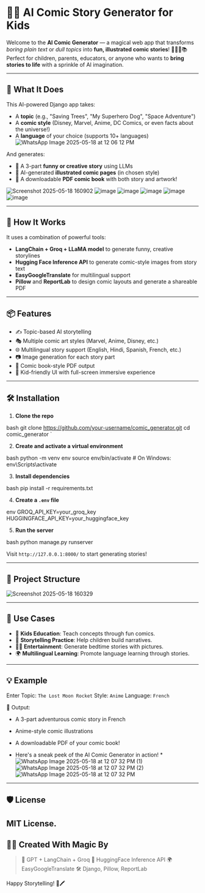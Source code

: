 # 🎨✨ AI Comic Story Generator for Kids

Welcome to the **AI Comic Generator** — a magical web app that transforms *boring plain text* or *dull topics* into **fun, illustrated comic stories**! 🌈🦸‍♂️📚 Perfect for children, parents, educators, or anyone who wants to **bring stories to life** with a sprinkle of AI imagination.

---

## 🚀 What It Does

This AI-powered Django app takes:
- A **topic** (e.g., "Saving Trees", "My Superhero Dog", "Space Adventure")
- A **comic style** (Disney, Marvel, Anime, DC Comics, or even facts about the universe!)
- A **language** of your choice (supports 10+ languages)
![WhatsApp Image 2025-05-18 at 12 06 12 PM](https://github.com/user-attachments/assets/179443be-1059-4be7-a5ad-53daf0e43929)

And generates:
- 🧠 A 3-part **funny or creative story** using LLMs
- 🎨 AI-generated **illustrated comic pages** (in chosen style)
- 📄 A downloadable **PDF comic book** with both story and artwork!
  
![Screenshot 2025-05-18 160902](https://github.com/user-attachments/assets/f24864fd-d025-49fb-a341-5db3521b3c6a)
![image](https://github.com/user-attachments/assets/249fb16d-36b5-48a6-989e-258cf3f1102a)
![image](https://github.com/user-attachments/assets/b770aeb9-29f1-43b8-adf0-73063430b37c)
![image](https://github.com/user-attachments/assets/e66cbb19-008e-4040-8aa1-bb0af6160f92)
![image](https://github.com/user-attachments/assets/3177faac-78c8-4b24-933c-50b7b5fc496f) ![image](https://github.com/user-attachments/assets/3d8d93da-f3b3-438c-b18a-157f845fcce3)




---

## 🧠 How It Works

It uses a combination of powerful tools:
- **LangChain + Groq + LLaMA model** to generate funny, creative storylines
- **Hugging Face Inference API** to generate comic-style images from story text
- **EasyGoogleTranslate** for multilingual support
- **Pillow** and **ReportLab** to design comic layouts and generate a shareable PDF

---

## 📦 Features

- ✍️ Topic-based AI storytelling
- 🎭 Multiple comic art styles (Marvel, Anime, Disney, etc.)
- 🌐 Multilingual story support (English, Hindi, Spanish, French, etc.)
- 📷 Image generation for each story part
- 📘 Comic book-style PDF output
- 🎨 Kid-friendly UI with full-screen immersive experience

---

## 🛠️ Installation

1. **Clone the repo**

bash
git clone https://github.com/your-username/comic_generator.git
cd comic_generator
`

2. **Create and activate a virtual environment**

bash
python -m venv env
source env/bin/activate  # On Windows: env\Scripts\activate


3. **Install dependencies**

bash
pip install -r requirements.txt


4. **Create a `.env` file**

env
GROQ_API_KEY=your_groq_key
HUGGINGFACE_API_KEY=your_huggingface_key


5. **Run the server**

bash
python manage.py runserver


Visit `http://127.0.0.1:8000/` to start generating stories!

---

## 📁 Project Structure

![Screenshot 2025-05-18 160329](https://github.com/user-attachments/assets/33e412dc-949e-4f38-9fd4-f1e781ba5ff9)

---

## 🧸 Use Cases

* 📖 **Kids Education**: Teach concepts through fun comics.
* 🎨 **Storytelling Practice**: Help children build narratives.
* 🤹‍♂️ **Entertainment**: Generate bedtime stories with pictures.
* 🌍 **Multilingual Learning**: Promote language learning through stories.

---

## 💡 Example

Enter Topic: `The Lost Moon Rocket`
Style: `Anime`
Language: `French`

📘 Output:

* A 3-part adventurous comic story in French
* Anime-style comic illustrations
* A downloadable PDF of your comic book!

* Here's a sneak peek of the AI Comic Generator in action! *
![WhatsApp Image 2025-05-18 at 12 07 32 PM (1)](https://github.com/user-attachments/assets/370ee04d-c565-492d-96b6-85c98baab6d5)
![WhatsApp Image 2025-05-18 at 12 07 32 PM (2)](https://github.com/user-attachments/assets/47bde9cb-a559-4698-a71a-604d1d3a6e97)
![WhatsApp Image 2025-05-18 at 12 07 32 PM](https://github.com/user-attachments/assets/756e5f60-b772-4be6-86c7-a9086c0a7241)
---


## 🛡️ License
MIT License.
---

## 🧙‍♀️ Created With Magic By

> 🧠 GPT + LangChain + Groq
> 🎨 HuggingFace Inference API
> 🌍 EasyGoogleTranslate
> 🛠️ Django, Pillow, ReportLab

Happy Storytelling! 🚀🖍️

